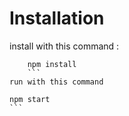 # Installation
install with this command : 
```
    npm install
    ```
run with this command
```
    npm start
    ```